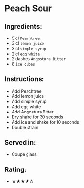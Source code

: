 # Peach Sour

## Ingredients:
- 5 cl `Peachtree`
- 3 cl `lemon juice`
- 3 cl `simple syrup` <!-- 2 cl `simple syrup` -->
- 2 cl `egg white`
- 2 dashes `Angostura Bitter`
- 8 `ice cubes`

## Instructions:
- Add Peachtree
- Add lemon juice
- Add simple syrup
- Add egg white
- Add Angostura Bitter
- Dry shake for 30 seconds
- Add ice and shake for 10 seconds
- Double strain

## Served in:
- Coupe glass

## Rating:
- ★★★★☆